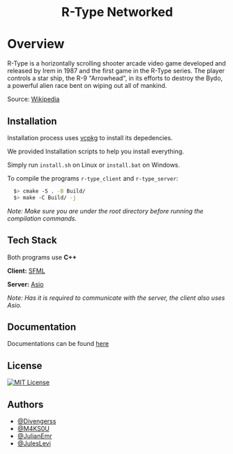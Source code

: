 <h1 align="center">
  R-Type Networked
</h1>

# Overview

R-Type is a horizontally scrolling shooter arcade video game developed and released by Irem in 1987 and the first game in the R-Type series. The player controls a star ship, the R-9 "Arrowhead", in its efforts to destroy the Bydo, a powerful alien race bent on wiping out all of mankind.

Source: [Wikipedia](https://en.wikipedia.org/wiki/R-Type)


## Installation

Installation process uses [vcpkg](https://github.com/microsoft/vcpkg/tree/master) to install its depedencies.

We provided Installation scripts to help you install everything.

Simply run `install.sh` on Linux or `install.bat` on Windows.

To compile the programs `r-type_client` and `r-type_server`:
```bash
  $> cmake -S . -B Build/
  $> make -C Build/ -j
```
*Note: Make sure you are under the root directory before running the compilation commands.*
    
## Tech Stack

Both programs use **C++**

**Client:** [SFML](https://www.sfml-dev.org/documentation/2.6.0/index.php)

**Server:** [Asio](https://think-async.com/Asio/asio-1.28.0/doc/asio/overview/basics.html)

*Note: Has it is required to communicate with the server, the client also uses Asio.*


## Documentation

Documentations can be found [here](https://divengerss.github.io/R-Type-documentations/)

## License

[![MIT License](https://img.shields.io/badge/License-MIT-green.svg)](https://github.com/EpitechPromo2026/B-CPP-500-PAR-5-1-rtype-julian.emery/blob/main/LICENSE)


## Authors

- [@Divengerss](https://github.com/Divengerss)
- [@M4KS0U](https://github.com/M4KS0U)
- [@JulianEmr](https://github.com/JulianEmr)
- [@JulesLevi](https://github.com/JulesLevi)
